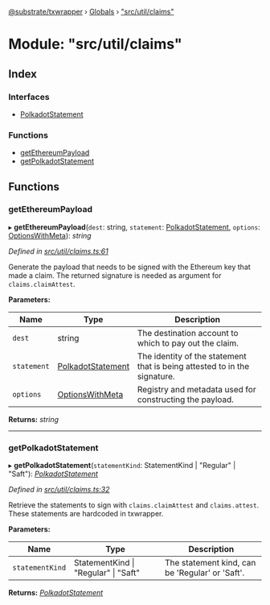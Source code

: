 [@substrate/txwrapper](../README.md) › [Globals](../globals.md) › ["src/util/claims"](_src_util_claims_.md)

# Module: "src/util/claims"

## Index

### Interfaces

* [PolkadotStatement](../interfaces/_src_util_claims_.polkadotstatement.md)

### Functions

* [getEthereumPayload](_src_util_claims_.md#getethereumpayload)
* [getPolkadotStatement](_src_util_claims_.md#getpolkadotstatement)

## Functions

###  getEthereumPayload

▸ **getEthereumPayload**(`dest`: string, `statement`: [PolkadotStatement](../interfaces/_src_util_claims_.polkadotstatement.md), `options`: [OptionsWithMeta](../interfaces/_src_util_types_.optionswithmeta.md)): *string*

*Defined in [src/util/claims.ts:61](https://github.com/paritytech/txwrapper/blob/bcc9b73/src/util/claims.ts#L61)*

Generate the payload that needs to be signed with the Ethereum key that made
a claim. The returned signature is needed as argument for
`claims.claimAttest`.

**Parameters:**

Name | Type | Description |
------ | ------ | ------ |
`dest` | string | The destination account to which to pay out the claim. |
`statement` | [PolkadotStatement](../interfaces/_src_util_claims_.polkadotstatement.md) | The identity of the statement that is being attested to in the signature. |
`options` | [OptionsWithMeta](../interfaces/_src_util_types_.optionswithmeta.md) | Registry and metadata used for constructing the payload.  |

**Returns:** *string*

___

###  getPolkadotStatement

▸ **getPolkadotStatement**(`statementKind`: StatementKind | "Regular" | "Saft"): *[PolkadotStatement](../interfaces/_src_util_claims_.polkadotstatement.md)*

*Defined in [src/util/claims.ts:32](https://github.com/paritytech/txwrapper/blob/bcc9b73/src/util/claims.ts#L32)*

Retrieve the statements to sign with `claims.claimAttest` and
`claims.attest`. These statements are hardcoded in txwrapper.

**Parameters:**

Name | Type | Description |
------ | ------ | ------ |
`statementKind` | StatementKind &#124; "Regular" &#124; "Saft" | The statement kind, can be 'Regular' or 'Saft'.  |

**Returns:** *[PolkadotStatement](../interfaces/_src_util_claims_.polkadotstatement.md)*
